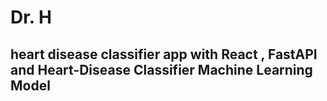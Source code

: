 # Dr. H 
## heart disease classifier app with React , FastAPI and Heart-Disease Classifier Machine Learning Model
